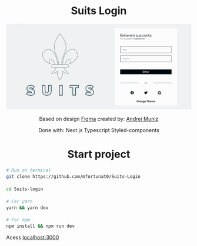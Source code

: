 <h1 align=center>Suits Login</h1>
<p align=center><img src="./.github/preview.gif"/></p>
<p align=center>Based on design <a href="https://www.figma.com/file/5ykfeZiarqOxUbMawTI3Ab/Suits-login?node-id=1%3A90">Figma</a> 
created by: <a href="https://www.linkedin.com/in/andrei-muniz-0331ab193/">Andrei Muniz</a></p>
<p align=center>Done with: Next.js Typescript Styled-components</p>
<h1 align=center>Start project</h1>

```bash
# Run on terminal
git clone https://github.com/mfortunat0/Suits-Login

cd Suits-login

# For yarn
yarn && yarn dev

# For npm
npm install && npm run dev
```

Acess <a href="http://localhost:3000/"> localhost:3000</a>